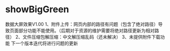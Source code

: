 # showBigGreen
数据大屏效果V1.00
1、附件上传：网页内部的路径有问题（包含了绝对路径）导致页面部分功能不能使用。（后期对于资源的维护需要将绝对路径更新为相对路径）
2、文件压缩包解压缩：中文解压缩乱码（还未解决）
3、未提供附件下载功能
下一个版本迭代将进行问题的更新
